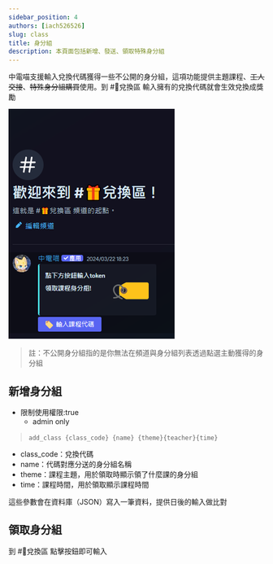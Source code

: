 ```yaml
---
sidebar_position: 4
authors: [iach526526]
slug: class
title: 身分組
description: 本頁面包括新增、發送、領取特殊身分組
---
```


中電喵支援輸入兌換代碼獲得一些不公開的身分組，這項功能提供主題課程、~~工人交接~~、~~特殊身分組購買~~使用。到 #🎁兌換區 輸入擁有的兌換代碼就會生效兌換成獎勵

![alt text](../../../static/img/exchange.png)

> 註：不公開身分組指的是你無法在頻道與身分組列表透過點選主動獲得的身分組

## 新增身分組

- 限制使用權限:true
  - admin only

> ```add_class {class_code} {name} {theme}{teacher}{time}```

- class_code：兌換代碼
- name：代碼對應分送的身分組名稱
- theme：課程主題，用於領取時顯示領了什麼課的身分組
- time：課程時間，用於領取顯示課程時間

這些參數會在資料庫（JSON）寫入一筆資料，提供日後的輸入做比對
<!-- 我覺得它應該被改成 SQL 或 SQLite配合日後的其他禮物領取 -->

## 領取身分組

到 #🎁兌換區 點擊按鈕即可輸入

